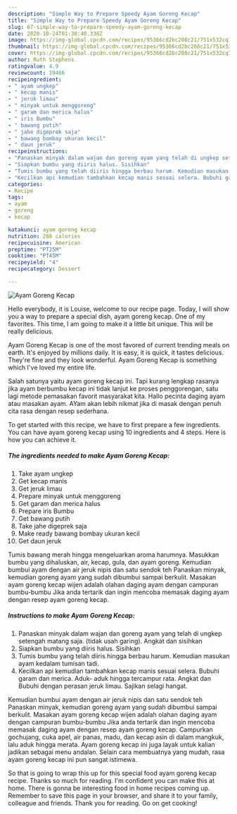 ```yaml
---
description: "Simple Way to Prepare Speedy Ayam Goreng Kecap"
title: "Simple Way to Prepare Speedy Ayam Goreng Kecap"
slug: 67-simple-way-to-prepare-speedy-ayam-goreng-kecap
date: 2020-10-24T01:30:40.338Z
image: https://img-global.cpcdn.com/recipes/95366cd2bc208c21/751x532cq70/ayam-goreng-kecap-foto-resep-utama.jpg
thumbnail: https://img-global.cpcdn.com/recipes/95366cd2bc208c21/751x532cq70/ayam-goreng-kecap-foto-resep-utama.jpg
cover: https://img-global.cpcdn.com/recipes/95366cd2bc208c21/751x532cq70/ayam-goreng-kecap-foto-resep-utama.jpg
author: Ruth Stephens
ratingvalue: 4.9
reviewcount: 19466
recipeingredient:
- " ayam ungkep"
- " kecap manis"
- " jeruk limau"
- " minyak untuk menggoreng"
- " garam dan merica halus"
- " iris Bumbu"
- " bawang putih"
- " jahe digeprek saja"
- " bawang bombay ukuran kecil"
- " daun jeruk"
recipeinstructions:
- "Panaskan minyak dalam wajan dan goreng ayam yang telah di ungkep setengah matang saja. (tidak usah garing). Angkat dan sisihkan"
- "Siapkan bumbu yang diiris halus. Sisihkan"
- "Tumis bumbu yang telah diiris hingga berbau harum. Kemudian masukan ayam kedalam tumisan tadi."
- "Kecilkan api kemudian tambahkan kecap manis sesuai selera. Bubuhi garam dan merica. Aduk- aduk hingga tercampur rata. Angkat dan Bubuhi dengan perasan jeruk limau. Sajikan selagi hangat."
categories:
- Recipe
tags:
- ayam
- goreng
- kecap

katakunci: ayam goreng kecap 
nutrition: 288 calories
recipecuisine: American
preptime: "PT25M"
cooktime: "PT45M"
recipeyield: "4"
recipecategory: Dessert

---
```



![Ayam Goreng Kecap](https://img-global.cpcdn.com/recipes/95366cd2bc208c21/751x532cq70/ayam-goreng-kecap-foto-resep-utama.jpg)

Hello everybody, it is Louise, welcome to our recipe page. Today, I will show you a way to prepare a special dish, ayam goreng kecap. One of my favorites. This time, I am going to make it a little bit unique. This will be really delicious.

Ayam Goreng Kecap is one of the most favored of current trending meals on earth. It's enjoyed by millions daily. It is easy, it is quick, it tastes delicious. They're fine and they look wonderful. Ayam Goreng Kecap is something which I've loved my entire life.

Salah satunya yaitu ayam goreng kecap ini. Tapi kurang lengkap rasanya jika ayam berbumbu kecap ini tidak lanjut ke proses penggorengan, satu lagi metode pemasakan favorit masyarakat kita. Hallo pecinta daging ayam atau masakan ayam. AYam akan lebih nikmat jika di masak dengan penuh cita rasa dengan resep sederhana.


To get started with this recipe, we have to first prepare a few ingredients. You can have ayam goreng kecap using 10 ingredients and 4 steps. Here is how you can achieve it.

<!--inarticleads1-->

##### The ingredients needed to make Ayam Goreng Kecap:

1. Take  ayam ungkep
1. Get  kecap manis
1. Get  jeruk limau
1. Prepare  minyak untuk menggoreng
1. Get  garam dan merica halus
1. Prepare  iris Bumbu
1. Get  bawang putih
1. Take  jahe digeprek saja
1. Make ready  bawang bombay ukuran kecil
1. Get  daun jeruk


Tumis bawang merah hingga mengeluarkan aroma harumnya. Masukkan bumbu yang dihaluskan, air, kecap, gula, dan ayam goreng. Kemudian bumbui ayam dengan air jeruk nipis dan satu sendok teh Panaskan minyak, kemudian goreng ayam yang sudah dibumbui sampai berkulit. Masakan ayam goreng kecap wijen adalah olahan daging ayam dengan campuran bumbu-bumbu Jika anda tertarik dan ingin mencoba memasak daging ayam dengan resep ayam goreng kecap. 

<!--inarticleads2-->

##### Instructions to make Ayam Goreng Kecap:

1. Panaskan minyak dalam wajan dan goreng ayam yang telah di ungkep setengah matang saja. (tidak usah garing). Angkat dan sisihkan
1. Siapkan bumbu yang diiris halus. Sisihkan
1. Tumis bumbu yang telah diiris hingga berbau harum. Kemudian masukan ayam kedalam tumisan tadi.
1. Kecilkan api kemudian tambahkan kecap manis sesuai selera. Bubuhi garam dan merica. Aduk- aduk hingga tercampur rata. Angkat dan Bubuhi dengan perasan jeruk limau. Sajikan selagi hangat.


Kemudian bumbui ayam dengan air jeruk nipis dan satu sendok teh Panaskan minyak, kemudian goreng ayam yang sudah dibumbui sampai berkulit. Masakan ayam goreng kecap wijen adalah olahan daging ayam dengan campuran bumbu-bumbu Jika anda tertarik dan ingin mencoba memasak daging ayam dengan resep ayam goreng kecap. Campurkan gochujang, cuka apel, air panas, madu, dan kecap asin di dalam mangkuk, lalu aduk hingga merata. Ayam goreng kecap ini juga layak untuk kalian jadikan sebagai menu andalan. Selain cara membuatnya yang mudah, rasa ayam goreng kecap ini pun sangat istimewa. 

So that is going to wrap this up for this special food ayam goreng kecap recipe. Thanks so much for reading. I'm confident you can make this at home. There is gonna be interesting food in home recipes coming up. Remember to save this page in your browser, and share it to your family, colleague and friends. Thank you for reading. Go on get cooking!
